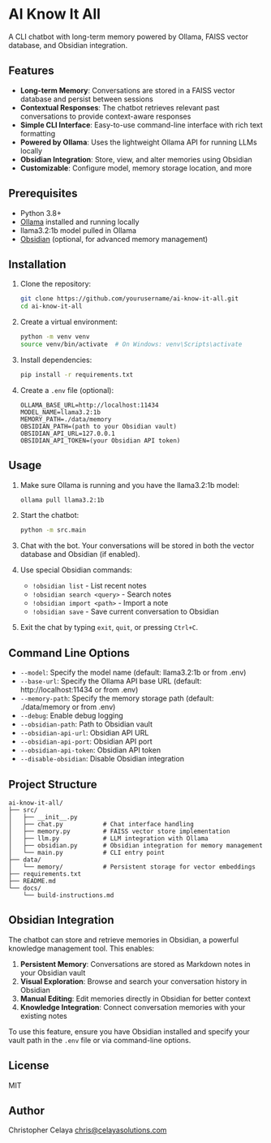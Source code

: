 # AI Know It All

A CLI chatbot with long-term memory powered by Ollama, FAISS vector database, and Obsidian integration.

## Features

- **Long-term Memory**: Conversations are stored in a FAISS vector database and persist between sessions
- **Contextual Responses**: The chatbot retrieves relevant past conversations to provide context-aware responses
- **Simple CLI Interface**: Easy-to-use command-line interface with rich text formatting
- **Powered by Ollama**: Uses the lightweight Ollama API for running LLMs locally
- **Obsidian Integration**: Store, view, and alter memories using Obsidian
- **Customizable**: Configure model, memory storage location, and more

## Prerequisites

- Python 3.8+
- [Ollama](https://ollama.ai/) installed and running locally
- llama3.2:1b model pulled in Ollama
- [Obsidian](https://obsidian.md/) (optional, for advanced memory management)

## Installation

1. Clone the repository:
   ```bash
   git clone https://github.com/yourusername/ai-know-it-all.git
   cd ai-know-it-all
   ```

2. Create a virtual environment:
   ```bash
   python -m venv venv
   source venv/bin/activate  # On Windows: venv\Scripts\activate
   ```

3. Install dependencies:
   ```bash
   pip install -r requirements.txt
   ```

4. Create a `.env` file (optional):
   ```
   OLLAMA_BASE_URL=http://localhost:11434
   MODEL_NAME=llama3.2:1b
   MEMORY_PATH=./data/memory
   OBSIDIAN_PATH=(path to your Obsidian vault)
   OBSIDIAN_API_URL=127.0.0.1
   OBSIDIAN_API_TOKEN=(your Obsidian API token)
   ```

## Usage

1. Make sure Ollama is running and you have the llama3.2:1b model:
   ```bash
   ollama pull llama3.2:1b
   ```

2. Start the chatbot:
   ```bash
   python -m src.main
   ```

3. Chat with the bot. Your conversations will be stored in both the vector database and Obsidian (if enabled).

4. Use special Obsidian commands:
   - `!obsidian list` - List recent notes
   - `!obsidian search <query>` - Search notes
   - `!obsidian import <path>` - Import a note
   - `!obsidian save` - Save current conversation to Obsidian

5. Exit the chat by typing `exit`, `quit`, or pressing `Ctrl+C`.

## Command Line Options

- `--model`: Specify the model name (default: llama3.2:1b or from .env)
- `--base-url`: Specify the Ollama API base URL (default: http://localhost:11434 or from .env)
- `--memory-path`: Specify the memory storage path (default: ./data/memory or from .env)
- `--debug`: Enable debug logging
- `--obsidian-path`: Path to Obsidian vault
- `--obsidian-api-url`: Obsidian API URL
- `--obsidian-api-port`: Obsidian API port
- `--obsidian-api-token`: Obsidian API token
- `--disable-obsidian`: Disable Obsidian integration

## Project Structure

```
ai-know-it-all/
├── src/
│   ├── __init__.py
│   ├── chat.py           # Chat interface handling
│   ├── memory.py         # FAISS vector store implementation
│   ├── llm.py            # LLM integration with Ollama
│   ├── obsidian.py       # Obsidian integration for memory management
│   └── main.py           # CLI entry point
├── data/
│   └── memory/           # Persistent storage for vector embeddings
├── requirements.txt
├── README.md
└── docs/
    └── build-instructions.md
```

## Obsidian Integration

The chatbot can store and retrieve memories in Obsidian, a powerful knowledge management tool. This enables:

1. **Persistent Memory**: Conversations are stored as Markdown notes in your Obsidian vault
2. **Visual Exploration**: Browse and search your conversation history in Obsidian
3. **Manual Editing**: Edit memories directly in Obsidian for better context
4. **Knowledge Integration**: Connect conversation memories with your existing notes

To use this feature, ensure you have Obsidian installed and specify your vault path in the `.env` file or via command-line options.

## License

MIT

## Author

Christopher Celaya <chris@celayasolutions.com> 